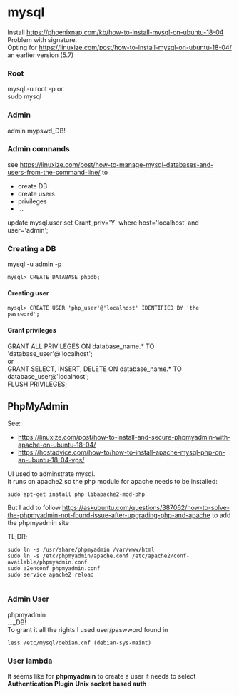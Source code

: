 # mysql
Install
https://phoenixnap.com/kb/how-to-install-mysql-on-ubuntu-18-04 Problem with signature.  
Opting for https://linuxize.com/post/how-to-install-mysql-on-ubuntu-18-04/
an earlier version   (5.7)

### Root
mysql -u root -p or  
sudo mysql

### Admin
admin mypswd_DB!

### Admin comnands
see https://linuxize.com/post/how-to-manage-mysql-databases-and-users-from-the-command-line/ to  
* create DB
* create users
* privileges
* ...

update mysql.user set Grant_priv='Y' where host='localhost' and user='admin';

### Creating a DB
mysql -u admin -p
```
mysql> CREATE DATABASE phpdb;
```
#### Creating user
```
mysql> CREATE USER 'php_user'@'localhost' IDENTIFIED BY 'the password';
```

#### Grant privileges
GRANT ALL PRIVILEGES ON database_name.* TO 'database_user'@'localhost';  
or  
GRANT SELECT, INSERT, DELETE ON database_name.* TO database_user@'localhost';  
FLUSH PRIVILEGES;  

## PhpMyAdmin

See:
* https://linuxize.com/post/how-to-install-and-secure-phpmyadmin-with-apache-on-ubuntu-18-04/
* https://hostadvice.com/how-to/how-to-install-apache-mysql-php-on-an-ubuntu-18-04-vps/  

UI used to adminstrate mysql.  
It runs on apache2 so the php module for apache needs to be installed:
```
sudo apt-get install php libapache2-mod-php
```

But I add to follow https://askubuntu.com/questions/387062/how-to-solve-the-phpmyadmin-not-found-issue-after-upgrading-php-and-apache to add the phpmyadmin site

TL;DR;
```
sudo ln -s /usr/share/phpmyadmin /var/www/html
sudo ln -s /etc/phpmyadmin/apache.conf /etc/apache2/conf-available/phpmyadmin.conf
sudo a2enconf phpmyadmin.conf
sudo service apache2 reload


```


### Admin User
phpmyadmin  
..._DB!  
To grant it all the rights I used user/paswword found in 
```
less /etc/mysql/debian.cnf (debian-sys-maint)
```

### User lambda
It seems like for **phpmyadmin** to create a user it needs to select **Authentication Plugin** **Unix socket based auth**
